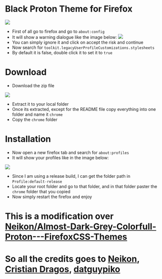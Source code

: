 # Black Proton Theme for Firefox
![](https://imgur.com/7OFEZcL.png)
 
- First of all go to firefox and go to `about:config`
- It will show a warning dialogue like the image below:
![](https://imgur.com/undefined.png)
- You can simply ignore it and click on accept the risk and continue
- Now search for `toolkit.legacyUserProfileCustomizations.stylesheets`
- By default it is false, double click it to set it to `true`

# Download

- Download the zip file 

![](https://imgur.com/OpnMBtT.png)

- Extract it to your local folder
- Once its extracted, except for the README file copy everything into one folder and name it `chrome`
- Copy the `chrome` folder 

# Installation

- Now open a new firefox tab and search for `about:profiles`
- It will show your profiles like in the image below:

![](https://imgur.com/fKoJwdG.png)

- Since I am using a release build, I can get the folder path in `Profile:default-release`
- Locate your root folder and go to that folder, and in that folder paster the `chrome` folder that you copied
- Now simply restart the firefox and enjoy

# This is a modification over [Neikon/Almost-Dark-Grey-Colorfull-Proton---FirefoxCSS-Themes](https://github.com/Neikon/Almost-Dark-Grey-Colorfull-Proton---FirefoxCSS-Themes)
# So all the credits goes to [Neikon](https://github.com/Neikon), [Cristian Dragos](https://github.com/CristianDragos/FirefoxThemes), [datguypiko](https://github.com/datguypiko/Firefox-Mod-Blur)
